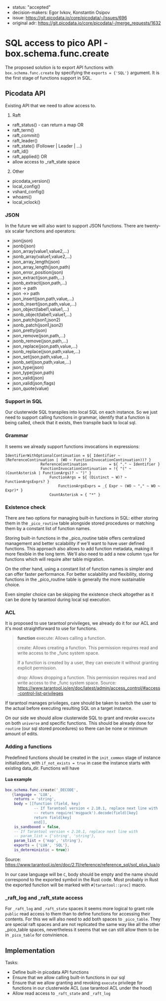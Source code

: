 - status: "accepted"
- decision-makers: Egor Ivkov, Konstantin Osipov
- issue: https://git.picodata.io/core/picodata/-/issues/696
- original adr: https://git.picodata.io/core/picodata/-/merge_requests/1632

# SQL access to pico API - box.schema.func.create

The proposed solution is to export API functions with `box.schema.func.create` by specifying the `exports = {'SQL'}` argument. It is the first stage of functions support in SQL.

## Picodata API

Existing API that we need to allow access to.

1. Raft
  - raft_status() - can return a map
  OR
  - raft_term()
  - raft_commit()
  - raft_leader()
  - raft_state() (Follower | Leader | ...)
  - raft_id()
  - raft_applied()
  OR
  - allow access to _raft_state space
2. Other
  - picodata_version()
  - local_config()
  - vshard_config()
  - whoami()
  - local_vclock()

### JSON

In the future we will also want to support JSON functions.
There are twenty-six scalar functions and operators:

- json(json)
- jsonb(json)
- json_array(value1,value2,...)
- jsonb_array(value1,value2,...)
- json_array_length(json)
- json_array_length(json,path)
- json_error_position(json)
- json_extract(json,path,...)
- jsonb_extract(json,path,...)
- json -> path
- json ->> path
- json_insert(json,path,value,...)
- jsonb_insert(json,path,value,...)
- json_object(label1,value1,...)
- jsonb_object(label1,value1,...)
- json_patch(json1,json2)
- jsonb_patch(json1,json2)
- json_pretty(json)
- json_remove(json,path,...)
- jsonb_remove(json,path,...)
- json_replace(json,path,value,...)
- jsonb_replace(json,path,value,...)
- json_set(json,path,value,...)
- jsonb_set(json,path,value,...)
- json_type(json)
- json_type(json,path)
- json_valid(json)
- json_valid(json,flags)
- json_quote(value)

### Support in SQL

Our clusterwide SQL transpiles into local SQL on each instance. So we just need to support calling functions in grammar,
identify that a function is being called, check that it exists, then transpile back to local sql.

### Grammar

It seems we already support functions invocations in expressions:
```pest
IdentifierWithOptionalContinuation = ${ Identifier ~ (ReferenceContinuation | (WO ~ FunctionInvocationContinuation))? }
                ReferenceContinuation          = ${ "." ~ Identifier }
                FunctionInvocationContinuation = !{ "(" ~ (CountAsterisk | FunctionArgs)? ~ ")" }
                    FunctionArgs = ${ (Distinct ~ W)? ~ FunctionArgsExprs? }
                        FunctionArgsExprs = _{ Expr ~ (WO ~ "," ~ WO ~ Expr)* }
                    CountAsterisk = { "*" }
```

### Existence check
There are two options for managing built-in functions in SQL: either storing them in the `_pico_routine` table alongside stored procedures
or matching them by a constant list of function names.

Storing built-in functions in the _pico_routine table offers centralized management and better scalability if we'll want to have user defined functions.
This approach also allows to add function metadata, making it more flexible in the long term.
We'll also need to add a new column `type` for functions which will require alter table migration.

On the other hand, using a constant list of function names is simpler and can offer faster performance.
For better scalability and flexibility, storing functions in the _pico_routine table is generally the more sustainable choice.

Even simpler choice can be skipping the existence check altogether as it can be done by tarantool during local sql execution.

### ACL

It is proposed to use tarantool prvivileges, we already do it for our ACL and it's most straightforward to use for functions.
> **function**
> execute: Allows calling a function.
>
> create: Allows creating a function. This permission requires read and write access to the _func system space.
>
> If a function is created by a user, they can execute it without granting explicit permission.
>
> drop: Allows dropping a function. This permission requires read and write access to the _func system space.
Source: https://www.tarantool.io/en/doc/latest/admin/access_control/#access-control-list-privileges

If tarantool manages privileges, care should be taken to switch the user to the actual before executing resulting SQL on a target instance.

On our side we should allow clusterwide SQL to grant and revoke `execute` on both `universe` and specific functions.
This should be already done for `routine` (our sql stored procedures) so there can be none or minimum amount of edits.

### Adding a functions

Predefined functions should be created in the `init_common` stage of instance initialization, with `if_not_exists = true` in case the instance starts with existing data_dir.
Functions will have
#### Lua example

```lua
box.schema.func.create('_DECODE',
   {language = 'LUA',
    returns = 'string',
    body = [[function (field, key)
             -- If Tarantool version < 2.10.1, replace next line with
             -- return require('msgpack').decode(field)[key]
             return field[key]
             end]],
    is_sandboxed = false,
    -- If Tarantool version < 2.10.1, replace next line with
    -- param_list = {'string', 'string'},
    param_list = {'map', 'string'},
    exports = {'LUA', 'SQL'},
    is_deterministic = true})
```
Source: https://www.tarantool.io/en/doc/2.11/reference/reference_sql/sql_plus_lua/o

In our case language will be `C`, body should be empty and the name should correspond to the exported symbol in the Rust code. Most probably in Rust the exported function
will be marked with `#[tarantool::proc]` macro.

### _raft_log and _raft_state access

For `_raft_log` and `_raft_state` spaces it seems more logical to grant role `public` read access to them
than to define functions for accessing their contents. For this we will also need to add both spaces to `_pico_table`.
They are special raft spaces and are not replicated the same way like all the other _pico_table spaces, nevertheless
it seems that we can still allow them to be in `_pico_table` for convinience.

## Implementation
Tasks:
- Define built-in picodata API functions
- Ensure that we allow calling built-in functions in our sql
- Ensure that we allow granting and revoking `execute` privilege for functions in our clusterwide ACL (use tarantool ACL under the hood)
- Allow read access to `_raft_state` and `_raft_log`
